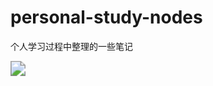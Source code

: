 # personal-study-nodes
个人学习过程中整理的一些笔记

<img src=" http://101.200.196.230:8080/pic/images/74539039_p1.jpg" style="zoom: 150%;" />

